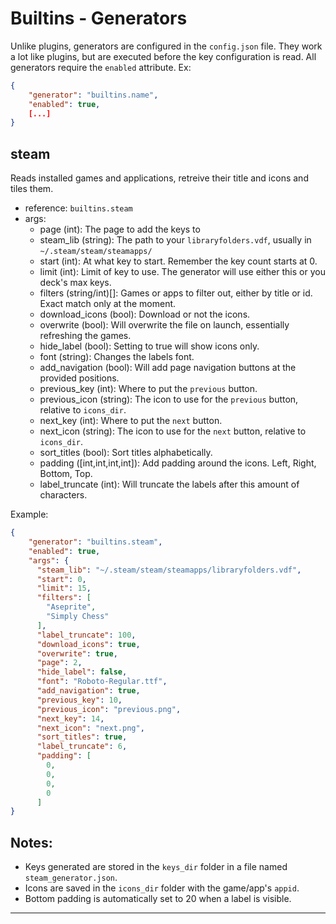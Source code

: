 # Builtins - Generators

Unlike plugins, generators are configured in the `config.json` file. They work a lot like plugins, but are executed before the key configuration is read.
All generators require the `enabled` attribute.
Ex:
```json
{
    "generator": "builtins.name",
    "enabled": true,
    [...]
}
```

## steam
Reads installed games and applications, retreive their title and icons and tiles them.

- reference: `builtins.steam`
- args:
    - page (int): The page to add the keys to
    - steam_lib (string): The path to your `libraryfolders.vdf`, usually in `~/.steam/steam/steamapps/`
    - start (int): At what key to start. Remember the key count starts at 0.
    - limit (int): Limit of key to use. The generator will use either this or you deck's max keys.
    - filters (string/int)[]: Games or apps to filter out, either by title or id. Exact match only at the moment.
    - download_icons (bool): Download or not the icons.
    - overwrite (bool): Will overwrite the file on launch, essentially refreshing the games.
    - hide_label (bool): Setting to true will show icons only.
    - font (string): Changes the labels font.
    - add_navigation (bool): Will add page navigation buttons at the provided positions.
    - previous_key (int): Where to put the `previous` button.
    - previous_icon (string): The icon to use for the `previous` button, relative to `icons_dir`.
    - next_key (int): Where to put the `next` button.
    - next_icon (string): The icon to use for the `next` button, relative to `icons_dir`.
    - sort_titles (bool): Sort titles alphabetically.
    - padding ([int,int,int,int]): Add padding around the icons. Left, Right, Bottom, Top.
    - label_truncate (int): Will truncate the labels after this amount of characters.


Example:
```json
{
    "generator": "builtins.steam",
    "enabled": true,
    "args": {
      "steam_lib": "~/.steam/steam/steamapps/libraryfolders.vdf",
      "start": 0,
      "limit": 15,
      "filters": [
        "Aseprite",
        "Simply Chess"
      ],
      "label_truncate": 100,
      "download_icons": true,
      "overwrite": true,
      "page": 2,
      "hide_label": false,
      "font": "Roboto-Regular.ttf",
      "add_navigation": true,
      "previous_key": 10,
      "previous_icon": "previous.png",
      "next_key": 14,
      "next_icon": "next.png",
      "sort_titles": true,
      "label_truncate": 6,
      "padding": [
        0,
        0,
        0,
        0
      ]
}
```
## Notes:
- Keys generated are stored in the `keys_dir` folder in a file named `steam_generator.json`.
- Icons are saved in the `icons_dir` folder with the game/app's `appid`.
- Bottom padding is automatically set to 20 when a label is visible.
---